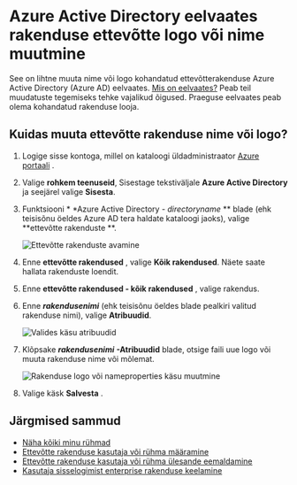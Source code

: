 <properties
    pageTitle="Nime või Azure Active Directory eelvaates rakenduse ettevõtte logo muutmine | Microsoft Azure'i"
    description="Kuidas muuta nime või logo kohandatud enterprise rakenduse Azure Active Directory 's"
    services="active-directory"
    documentationCenter=""
    authors="curtand"
    manager="femila"
    editor=""/>

<tags
    ms.service="active-directory"
    ms.workload="identity"
    ms.tgt_pltfrm="na"
    ms.devlang="na"
    ms.topic="article"
    ms.date="09/30/2016"
    ms.author="curtand"/>

# <a name="change-the-name-or-logo-of-an-enterprise-app-in-azure-active-directory-preview"></a>Azure Active Directory eelvaates rakenduse ettevõtte logo või nime muutmine

See on lihtne muuta nime või logo kohandatud ettevõtterakenduse Azure Active Directory (Azure AD) eelvaates. [Mis on eelvaates?](active-directory-preview-explainer.md) Peab teil muudatuste tegemiseks tehke vajalikud õigused. Praeguse eelvaates peab olema kohandatud rakenduse looja.

## <a name="how-do-i-change-an-enterprise-apps-name-or-logo"></a>Kuidas muuta ettevõtte rakenduse nime või logo?

1. Logige sisse kontoga, millel on kataloogi üldadministraator [Azure portaali](https://portal.azure.com) .

2. Valige **rohkem teenuseid**, Sisestage tekstiväljale **Azure Active Directory** ja seejärel valige **Sisesta**.

3. Funktsiooni * *Azure Active Directory - *directoryname* ** blade (ehk teisisõnu öeldes Azure AD tera haldate kataloogi jaoks), valige **ettevõtte rakenduste **.

    ![Ettevõtte rakenduste avamine](./media/active-directory-coreapps-change-app-logo-azure-portal/open-enterprise-apps.png)

4. Enne **ettevõtte rakendused** , valige **Kõik rakendused**. Näete saate hallata rakenduste loendit.

5. Enne **ettevõtte rakendused - kõik rakendused** , valige rakendus.

6. Enne ***rakendusenimi*** (ehk teisisõnu öeldes blade pealkiri valitud rakenduse nimi), valige **Atribuudid**.

    ![Valides käsu atribuudid](./media/active-directory-coreapps-change-app-logo-azure-portal/select-app.png)

7. Klõpsake ***rakendusenimi*** **-Atribuudid** blade, otsige faili uue logo või muuta rakenduse nime või mõlemat.

    ![Rakenduse logo või nameproperties käsu muutmine](./media/active-directory-coreapps-change-app-logo-azure-portal/change-logo.png)

8. Valige käsk **Salvesta** .

## <a name="next-steps"></a>Järgmised sammud

- [Näha kõiki minu rühmad](active-directory-groups-view-azure-portal.md)
- [Ettevõtte rakenduse kasutaja või rühma määramine](active-directory-coreapps-assign-user-azure-portal.md)
- [Ettevõtte rakenduse kasutaja või rühma ülesande eemaldamine](active-directory-coreapps-remove-assignment-azure-portal.md)
- [Kasutaja sisselogimist enterprise rakenduse keelamine](active-directory-coreapps-disable-app-azure-portal.md)
